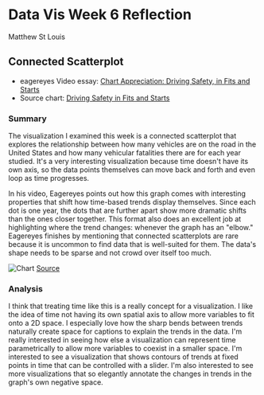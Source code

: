 # Data Vis Week 6 Reflection
Matthew St Louis

## Connected Scatterplot
- eagereyes Video essay: [Chart Appreciation: Driving Safety, in Fits and Starts](https://www.youtube.com/watch?v=ftqNuw9H7h8)
- Source chart: [Driving Safety in Fits and Starts](https://archive.nytimes.com/www.nytimes.com/interactive/2012/09/17/science/driving-safety-in-fits-and-starts.html)

### Summary
The visualization I examined this week is a connected scatterplot that explores the relationship between how many vehicles are on the road in the United States and how many vehicular fatalities there are for each year studied. It's a very interesting visualization because time doesn't have its own axis, so the data points themselves can move back and forth and even loop as time progresses. 

In his video, Eagereyes points out how this graph comes with interesting properties that shift how time-based trends display themselves. Since each dot is one year, the dots that are further apart show more dramatic shifts than the ones closer together. This format also does an excellent job at highlighting where the trend changes: whenever the graph has an "elbow." Eagereyes finishes by mentioning that connected scatterplots are rare because it is uncommon to find data that is well-suited for them. The data's shape needs to be sparse and not crowd over itself too much.


![Chart](https://archive.nytimes.com/screenshots/www.nytimes.com/interactive/2012/09/17/science/driving-safety-in-fits-and-starts.jpg)
[Source](https://archive.nytimes.com/www.nytimes.com/interactive/2012/09/17/science/driving-safety-in-fits-and-starts.html)

### Analysis
I think that treating time like this is a really concept for a visualization. I like the idea of time not having its own spatial axis to allow more variables to fit onto a 2D space. I especially love how the sharp bends between trends naturally create space for captions to explain the trends in the data. I'm really interested in seeing how else a visualization can represent time parametrically to allow more variables to coexist in a smaller space. I'm interested to see a visualization that shows contours of trends at fixed points in time that can be controlled with a slider. I'm also interested to see more visualizations that so elegantly annotate the changes in trends in the graph's own negative space. 